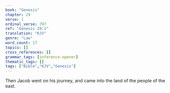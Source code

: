 ```yaml
---
book: "Genesis"
chapter: 29
verse: 1
ordinal_verse: 797
ref: "Genesis 29:1"
translation: "KJV"
genre: "Law"
word_count: 17
topics: []
cross_references: []
grammar_tags: [inference-opener]
thematic_tags: []
tags: ["Bible","KJV","Genesis"]
---
```

Then Jacob went on his journey, and came into the land of the people of the east.

